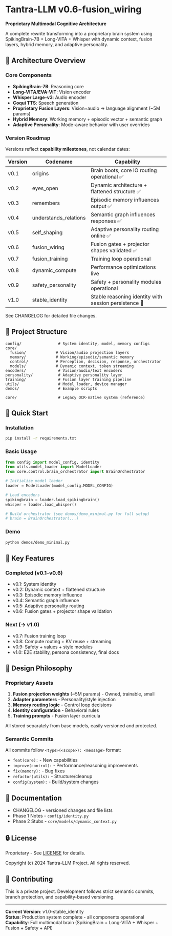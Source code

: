# Tantra-LLM v0.6-fusion_wiring

**Proprietary Multimodal Cognitive Architecture**

A complete rewrite transforming into a proprietary brain system using SpikingBrain-7B + Long-VITA + Whisper with dynamic context, fusion layers, hybrid memory, and adaptive personality.

## 🧠 Architecture Overview

### Core Components

- **SpikingBrain-7B**: Reasoning core
- **Long-VITA/EVA-ViT**: Vision encoder
- **Whisper Large-v3**: Audio encoder
- **Coqui TTS**: Speech generation
- **Proprietary Fusion Layers**: Vision+audio → language alignment (~5M params)
- **Hybrid Memory**: Working memory + episodic vector + semantic graph
- **Adaptive Personality**: Mode-aware behavior with user overrides

### Version Roadmap

Versions reflect **capability milestones**, not calendar dates:

| Version | Codename                 | Capability                                         |
|---------|--------------------------|----------------------------------------------------|
| v0.1    | origins                  | Brain boots, core IO routing operational ✅        |
| v0.2    | eyes_open                | Dynamic architecture + flattened structure ✅      |
| v0.3    | remembers                | Episodic memory influences output ✅               |
| v0.4    | understands_relations    | Semantic graph influences responses ✅              |
| v0.5    | self_shaping             | Adaptive personality routing online ✅             |
| v0.6    | fusion_wiring            | Fusion gates + projector shapes validated ✅        |
| v0.7    | fusion_training          | Training loop operational                          |
| v0.8    | dynamic_compute          | Performance optimizations live                     |
| v0.9    | safety_personality       | Safety + personality modules operational           |
| v1.0    | stable_identity          | Stable reasoning identity with session persistence 🎯|

See CHANGELOG for detailed file changes.

## 📁 Project Structure

```
config/                # System identity, model, memory configs
core/
  fusion/             # Vision/audio projection layers
  memory/             # Working/episodic/semantic memory
  control/            # Perception, decision, response, orchestrator
  models/             # Dynamic context, token streaming
encoders/              # Vision/audio/text encoders
personality/           # Adaptive personality layer
training/              # Fusion layer training pipeline
utils/                 # Model loader, device manager
demos/                 # Example scripts

core/                  # Legacy OCR-native system (reference)
```

## 🚀 Quick Start

### Installation

```bash
pip install -r requirements.txt
```

### Basic Usage

```python
from config import model_config, identity
from utils.model_loader import ModelLoader
from core.control.brain_orchestrator import BrainOrchestrator

# Initialize model loader
loader = ModelLoader(model_config.MODEL_CONFIG)

# Load encoders
spikingbrain = loader.load_spikingbrain()
whisper = loader.load_whisper()

# Build orchestrator (see demos/demo_minimal.py for full setup)
# brain = BrainOrchestrator(...)
```

### Demo

```bash
python demos/demo_minimal.py
```

## 🎯 Key Features

### Completed (v0.1–v0.6)

- v0.1: System identity
- v0.2: Dynamic context + flattened structure
- v0.3: Episodic memory influence
- v0.4: Semantic graph influence
- v0.5: Adaptive personality routing
- v0.6: Fusion gates + projector shape validation

### Next (→ v1.0)

- v0.7: Fusion training loop
- v0.8: Compute routing + KV reuse + streaming
- v0.9: Safety + values + style modules
- v1.0: E2E stability, persona consistency, final docs

## 🔬 Design Philosophy

### Proprietary Assets

1. **Fusion projection weights** (~5M params) - Owned, trainable, small
2. **Adapter parameters** - Personality/style injection
3. **Memory routing logic** - Control loop decisions
4. **Identity configuration** - Behavioral rules
5. **Training prompts** - Fusion layer curricula

All stored separately from base models, easily versioned and protected.

### Semantic Commits

All commits follow `<type>(<scope>): <message>` format:

- `feat(core):` - New capabilities
- `improve(control):` - Performance/reasoning improvements
- `fix(memory):` - Bug fixes
- `refactor(utils):` - Structure/cleanup
- `config(system):` - Build/system changes

## 📖 Documentation

- CHANGELOG - versioned changes and file lists
- Phase 1 Notes - `config/identity.py`
- Phase 2 Stubs - `core/models/dynamic_context.py`

## 🔒 License

Proprietary - See [LICENSE](LICENSE) for details.

Copyright (c) 2024 Tantra-LLM Project.
All rights reserved.

## 🤝 Contributing

This is a private project. Development follows strict semantic commits, branch protection, and capability-based versioning.

---

**Current Version**: v1.0-stable_identity  
**Status**: Production system complete - all components operational  
**Capability**: Full multimodal brain (SpikingBrain + Long-VITA + Whisper + Fusion + Safety + API)

